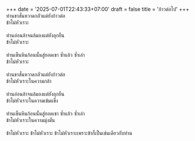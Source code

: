 +++
date = '2025-07-01T22:43:33+07:00'
draft = false
title = 'ก้าวต่อไป'
+++
ท่านขาสั่นหวาดกลัวแต่ยังก้าวต่อ \
ข้าไม่หัวเราะ\
\
ท่านอ่อนล้าจนล้มลงแต่ยังลุกยืน\
ข้าไม่หัวเราะ\
\
ท่านเข็นหินก้อนนั้นสู่ยอดเขา ซ้ำแล้ว ซ้ำเล่า\
ข้าไม่หัวเราะ\
\
ท่านขาสั่นหวาดกลัวแต่ยังก้าวต่อ\
ข้าไม่หัวเราะในความกล้า\
\
ท่านอ่อนล้าจนล้มลงแต่ยังลุกยืน\
ข้าไม่หัวเราะในความเข้มแข็ง\
\
ท่านเข็นหินก้อนนั้นสู่ยอดเขา ซ้ำแล้ว ซ้ำเล่า\
ข้าไม่หัวเราะในความมุ่งมั่น\
\
ข้าไม่หัวเราะ ข้าไม่หัวเราะ ข้าไม่หัวเราะเพราะข้าก็เป็นเช่นเดียวกับท่าน